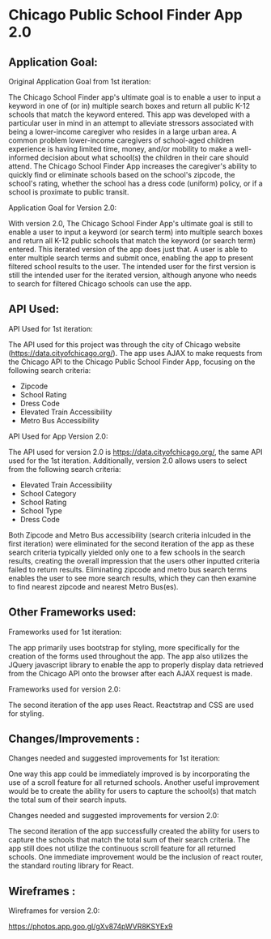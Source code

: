 # Chicago Public School Finder App 2.0

## Application Goal: 

Original Application Goal from 1st iteration: 

The Chicago School Finder app's ultimate goal is to enable a user to input a keyword in one of (or in) multiple search boxes and return all public K-12 schools that match the keyword entered. This app was developed with a particular user in mind in an attempt to alleviate stressors associated with being a lower-income caregiver who resides in a large urban area. A common problem lower-income caregivers of school-aged children experience is having limited time, money, and/or mobility to make a well-informed decision about what school(s) the children in their care should attend. The Chicago School Finder App increases the caregiver's ability to quickly find or eliminate schools based on the school's zipcode, the school's rating, whether the school has a dress code (uniform) policy, or if a school is proximate to public transit.  

Application Goal for Version 2.0: 

With version 2.0, The Chicago School Finder App's ultimate goal is still to enable a user to input a keyword (or search term) into multiple search boxes and return all K-12 public schools that match the keyword (or search term) entered. This iterated version of the app does just that. A user is able to enter multiple search terms and submit once, enabling the app to present filtered school results to the user. The intended user for the first version is still the intended user for the iterated version, although anyone who needs to search for filtered Chicago schools can use the app. 

## API Used: 

API Used for 1st iteration: 

The API used for this project was through the city of Chicago website (https://data.cityofchicago.org/). The app uses AJAX to make requests from the Chicago API to the Chicago Public School Finder App, focusing on the following search criteria: 
 
 - Zipcode
 - School Rating
 - Dress Code
 - Elevated Train Accessibility
 - Metro Bus Accessibility

 API Used for App Version 2.0:

The API used for version 2.0 is https://data.cityofchicago.org/, the same API used for the 1st iteration. Additionally, version 2.0 allows users to select from the following search criteria:

 
 - Elevated Train Accessibility 
 - School Category
 - School Rating
 - School Type
 - Dress Code


 Both Zipcode and Metro Bus accessibility (search criteria inlcuded in the first iteration) were eliminated for the second iteration of the app as these search criteria typically yielded only one to a few schools in the search results, creating the overall impression that the users other inputted criteria failed to return results. Eliminating zipcode and metro bus search terms enables the user to see more search results, which they can then examine to find nearest zipcode and nearest Metro Bus(es). 
 
## Other Frameworks used:
 
Frameworks used for 1st iteration: 

The app primarily uses bootstrap for styling, more specifically for the creation of the forms used throughout the app. The app also utilizes the JQuery javascript library to enable the app to properly display data retrieved from the Chicago API onto the browser after each AJAX request is made. 

Frameworks used for version 2.0: 

The second iteration of the app uses React. Reactstrap and CSS are used for styling. 


## Changes/Improvements :

Changes needed and suggested improvements for 1st iteration: 

One way this app could be immediately improved is by incorporating the use of a scroll feature for all returned schools. Another useful improvement would be to create the ability for users to capture the school(s) that match the total sum of their search inputs. 

Changes needed and suggested improvements for version 2.0: 

The second iteration of the app successfully created the ability for users to capture the schools that match the total sum of their search criteria. The app still does not utilize the continuous scroll feature for all returned schools. One immediate improvement would be the inclusion of react router, the standard routing library for React. 


## Wireframes :

Wireframes for version 2.0: 

https://photos.app.goo.gl/gXv874pWVR8KSYEx9


